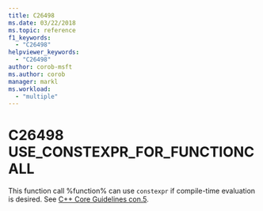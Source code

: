 ```yaml
---
title: C26498
ms.date: 03/22/2018
ms.topic: reference
f1_keywords:
  - "C26498"
helpviewer_keywords:
  - "C26498"
author: corob-msft
ms.author: corob
manager: markl
ms.workload:
  - "multiple"
---
```

# C26498 USE_CONSTEXPR_FOR_FUNCTIONCALL

This function call %function% can use `constexpr` if compile-time evaluation is desired. See [C++ Core Guidelines con.5](https://github.com/isocpp/CppCoreGuidelines/blob/master/CppCoreGuidelines.md#Rconst-constexpr).
